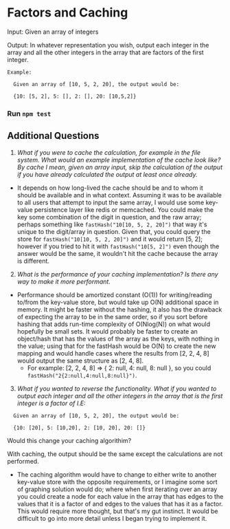 # Factors and Caching

Input: Given an array of integers

Output: In whatever representation you wish, output each integer in the array and all the other integers in the array that are
factors of the first integer.  

```
Example:

  Given an array of [10, 5, 2, 20], the output would be:

  {10: [5, 2], 5: [], 2: [], 20: [10,5,2]}
```

### Run `npm test`

## Additional Questions

1. *What if you were to cache the calculation, for example in the file system.  What would an example implementation of the cache look like?  By cache I mean, given an array input, skip the calculation of the output if you have already calculated the output at least once already.*

  * It depends on how long-lived the cache should be and to whom it should be available and in what context. Assuming it was to be available to all users that attempt to input the same array, I would use some key-value persistence layer like redis or memcached. You could make the key some combination of the digit in question, and the raw array; perhaps something like `fastHash("10[10, 5, 2, 20]")` that way it's unique to the digit/array in question.  Given that, you could query the store for `fastHash("10[10, 5, 2, 20]")` and it would return [5, 2]; however if you tried to hit it with `fastHash("10[5, 2]")` even though the answer would be the same, it wouldn't hit the cache because the array is different.

2. *What is the performance of your caching implementation?  Is there any way to make it more performant.*

  * Performance should be amortized constant (O(1)) for writing/reading to/from the key-value store, but would take up O(N) additional space in memory. It might be faster without the hashing, it also has the drawback of expecting the array to be in the same order, so if you sort before hashing that adds run-time complexity of O(Nlog(N)) on what would hopefully be small sets. It would probably be faster to create an object/hash that has the values of the array as the keys, with nothing in the value; using that for the fastHash would be O(N) to create the new mapping and would handle cases where the results from [2, 2, 4, 8] would output the same structure as [2, 4, 8].
    * For example: [2, 2, 4, 8] => { 2: null, 4: null, 8: null }, so you could `fastHash("2{2:null,4:null,8:null}")`.

3. *What if you wanted to reverse the functionality.  What if you wanted to output each integer and all the other integers in the array that is the first integer is a factor of I.E:*

```
  Given an array of [10, 5, 2, 20], the output would be:

  {10: [20], 5: [10,20], 2: [10, 20], 20: []}
```

Would this change your caching algorithim?

With caching, the output should be the same except the calculations are not performed.

  * The caching algorithm would have to change to either write to another key-value store with the opposite requirements, or I imagine some sort of graphing solution would do; where when first iterating over an array you could create a node for each value in the array that has edges to the values that it is a factor of and edges to the values that has it as a factor. This would require more thought, but that's my gut instinct. It would be difficult to go into more detail unless I began trying to implement it.
